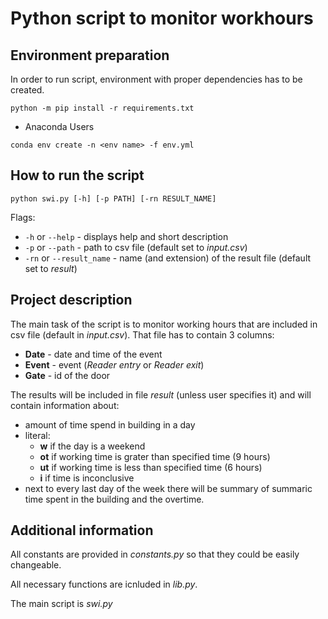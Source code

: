 # Python script to monitor workhours

## Environment preparation

In order to run script, environment with proper dependencies has to be created.

`python -m pip install -r requirements.txt`

- Anaconda Users

`conda env create -n <env name> -f env.yml`


## How to run the script

`python swi.py [-h] [-p PATH] [-rn RESULT_NAME]`

Flags:
- `-h` or `--help` - displays help and short description
- `-p` or `--path` - path to csv file (default set to *input.csv*)
- `-rn` or `--result_name` - name (and extension) of the result file (default set to *result*)


## Project description

The main task of the script is to monitor working hours that are included in csv file (default in *input.csv*).
That file has to contain 3 columns: 
- **Date** - date and time of the event
- **Event** - event (*Reader entry* or *Reader exit*)
- **Gate** - id of the door

The results will be included in file *result* (unless user specifies it) and will contain information about:
- amount of time spend in building in a day
- literal:
  - **w** if the day is a weekend
  - **ot** if working time is grater than specified time (9 hours)
  - **ut** if working time is less than specified time (6 hours)
  - **i** if time is inconclusive
- next to every last day of the week there will be summary of summaric time spent in the building and the overtime.


## Additional information

All constants are provided in *constants.py* so that they could be easily changeable.

All necessary functions are icnluded in *lib.py*.

The main script is *swi.py* 
